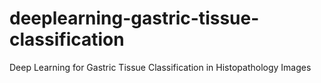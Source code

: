 # deeplearning-gastric-tissue-classification
Deep Learning for Gastric Tissue Classification in Histopathology Images

